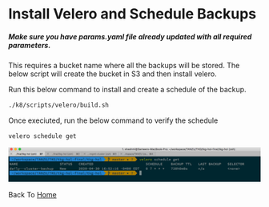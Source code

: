 # Install Velero and Schedule Backups

##### Make sure you have params.yaml file already updated with all required parameters.

This requires a bucket name where all the backups will be stored. The below script will create the bucket in S3 and then install velero.

Run this below command to install and create a schedule of the backup.

```bash
./k8/scripts/velero/build.sh
```

Once execiuted, run the below command to verify the schedule

```bash
velero schedule get
```

![mgmt-cls-2](../img/shared-cls-11.png)


Back To [Home](../README.md)
